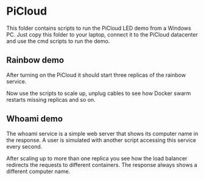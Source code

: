 # PiCloud

This folder contains scripts to run the PiCloud LED demo from a Windows PC.
Just copy this folder to your laptop, connect it to the PiCloud datacenter
and use the cmd scripts to run the demo.

## Rainbow demo

After turning on the PiCloud it should start three replicas of the rainbow service.

Now use the scripts to scale up, unplug cables to see how Docker swarm
restarts missing replicas and so on.

## Whoami demo

The whoami service is a simple web server that shows its computer name in the response. A user is simulated with another script accessing this service every second.

After scaling up to more than one replica you see how the load balancer
redirects the requests to different containers. The response always shows
a different computer name.
